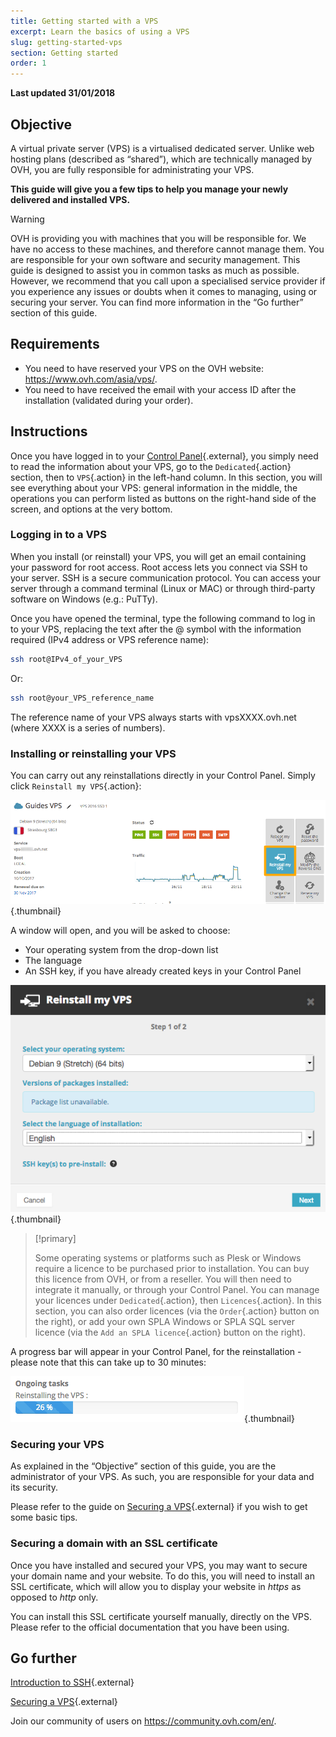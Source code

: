 ```yaml
---
title: Getting started with a VPS
excerpt: Learn the basics of using a VPS
slug: getting-started-vps
section: Getting started
order: 1
---
```


**Last updated 31/01/2018**
 
## Objective

A virtual private server (VPS) is a virtualised dedicated server. Unlike web hosting plans (described as “shared”), which are technically managed by OVH, you are fully responsible for administrating your VPS.

**This guide will give you a few tips to help you manage your newly delivered and installed VPS.**


> [!warning]
>
> OVH is providing you with machines that you will be responsible for. We have no access to these machines, and therefore cannot manage them. You are responsible for your own software and security management. This guide is designed to assist you in common tasks as much as possible. However, we recommend that you call upon a specialised service provider if you experience any issues or doubts when it comes to managing, using or securing your server. You can find more information in the “Go further” section of this guide.
> 


## Requirements

- You need to have reserved your VPS on the OVH website: <https://www.ovh.com/asia/vps/>.
- You need to have received the email with your access ID after the installation (validated during your order).


## Instructions

Once you have logged in to your [Control Panel](https://ca.ovh.com/auth/){.external}, you simply need to read the information about your VPS, go to the `Dedicated`{.action} section, then to `VPS`{.action} in the left-hand column. In this section, you will see everything about your VPS: general information in the middle, the operations you can perform listed as buttons on the right-hand side of the screen, and options at the very bottom.

### Logging in to a VPS

When you install (or reinstall) your VPS, you will get an email containing your password for root access. Root access lets you connect via SSH to your server. SSH is a secure communication protocol. You can access your server through a command terminal (Linux or MAC) or through third-party software on Windows (e.g.: PuTTy).

Once you have opened the terminal, type the following command to log in to your VPS, replacing the text after the @ symbol with the information required (IPv4 address or VPS reference name):

```sh
ssh root@IPv4_of_your_VPS
```

Or:

```sh
ssh root@your_VPS_reference_name
```

The reference name of your VPS always starts with vpsXXXX.ovh.net (where XXXX is a series of numbers).


### Installing or reinstalling your VPS

You can carry out any reinstallations directly in your Control Panel. Simply click `Reinstall my VPS`{.action}:

![Reinstalling the VPS](images/reinstall_manager.png){.thumbnail}

A window will open, and you will be asked to choose:

- Your operating system from the drop-down list
- The language
- An SSH key, if you have already created keys in your Control Panel


![Reinstallation menu](images/reinstall_menu.png){.thumbnail}

> [!primary]
>
> Some operating systems or platforms such as Plesk or Windows require a licence to be purchased prior to installation. You can buy this licence from OVH, or from a reseller. You will then need to integrate it manually, or through your Control Panel. You can manage your licences under `Dedicated`{.action}, then `Licences`{.action}.
In this section, you can also order licences (via the `Order`{.action} button on the right), or add your own SPLA Windows or SPLA SQL server licence (via the `Add an SPLA licence`{.action} button on the right).
> 

A progress bar will appear in your Control Panel, for the reinstallation - please note that this can take up to 30 minutes:

![Reinstallation progress](images/reinstall_task.png){.thumbnail}


### Securing your VPS

As explained in the “Objective” section of this guide, you are the administrator of your VPS. As such, you are responsible for your data and its security.

Please refer to the guide on [Securing a VPS](https://docs.ovh.com/asia/en/vps/tips-for-securing-a-vps/){.external} if you wish to get some basic tips.


### Securing a domain with an SSL certificate

Once you have installed and secured your VPS, you may want to secure your domain name and your website. To do this, you will need to install an SSL certificate, which will allow you to display your website in *https* as opposed to *http* only.

You can install this SSL certificate yourself manually, directly on the VPS. Please refer to the official documentation that you have been using.

## Go further

[Introduction to SSH](https://docs.ovh.com/asia/en/dedicated/ssh-introduction/){.external}

[Securing a VPS](https://docs.ovh.com/asia/en/vps/tips-for-securing-a-vps/){.external}

Join our community of users on <https://community.ovh.com/en/>.